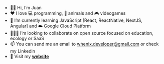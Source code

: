 - 👋🏻 Hi, I’m Juan
- ❤️ I love 💻 programming, 🦮 animals and 🎮 videogames
- 🌱 I’m currently learning JavaScript [React, ReactNative, NextJS, Angular] and ☁️ Google Cloud Platform
- 🧑🏻‍💻 I’m looking to collaborate on open source focused on education, ecology or SaaS
- 📫 You can send me an email to whenix.developer@gmail.com or check my Linkedin
- 👀 Visit my **[website](https://my-website.juancman.dev/)**

<!---
juancmandev/juancmandev is a ✨ special ✨ repository because its `README.md` (this file) appears on your GitHub profile.
You can click the Preview link to take a look at your changes.
--->
